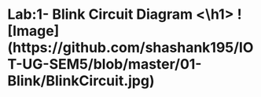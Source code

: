 <h1> Lab:1- Blink Circuit Diagram <\h1>
![Image](https://github.com/shashank195/IOT-UG-SEM5/blob/master/01-Blink/BlinkCircuit.jpg)
